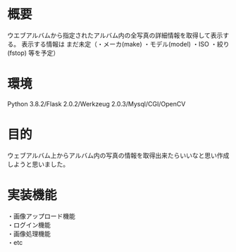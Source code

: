 <h1> 概要 </h1>
ウエブアルバムから指定されたアルバム内の全写真の詳細情報を取得して表示する。 表示する情報は まだ未定（・メーカ(make) ・モデル(model) ・ISO ・絞り(fstop) 等を予定）

<h1> 環境 </h1>
Python 3.8.2/Flask 2.0.2/Werkzeug 2.0.3/Mysql/CGI/OpenCV

<h1> 目的 </h1>
ウェブアルバム上からアルバム内の写真の情報を取得出来たらいいなと思い作成しようと思いました。

<h1>実装機能</h1>
・画像アップロード機能<br>
・ログイン機能<br>
・画像処理機能<br>
・etc
